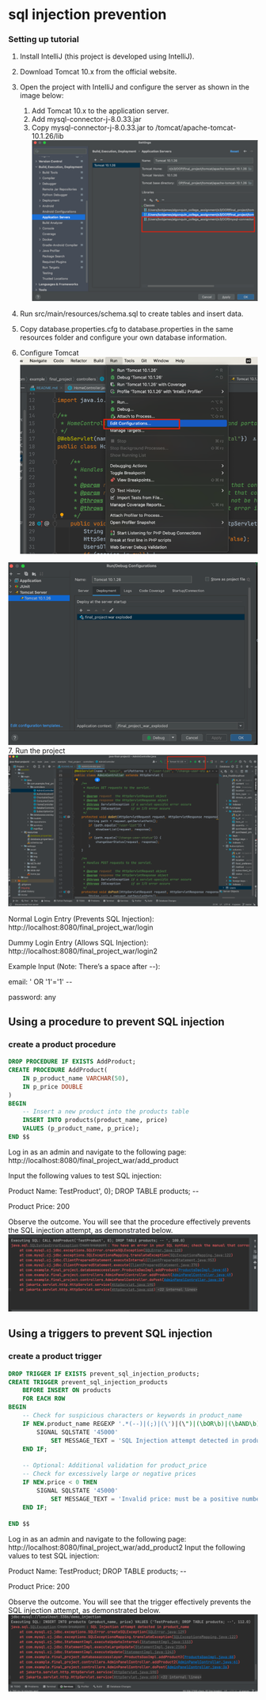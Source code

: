 # sql injection prevention
### Setting up tutorial
1. Install IntelliJ (this project is developed using IntelliJ).
2. Download Tomcat 10.x from the official website.
3. Open the project with IntelliJ and configure the server as shown in the image below:
   1) Add Tomcat 10.x to the application server.
   2)	Add mysql-connector-j-8.0.33.jar
   3)	Copy mysql-connector-j-8.0.33.jar  to /tomcat/apache-tomcat-10.1.26/lib
![img.png](img.png)

4. Run src/main/resources/schema.sql to create tables and insert data.
5. Copy database.properties.cfg to database.properties in the same resources folder and configure your own database information.
6. Configure Tomcat
![img_2.png](img_2.png)

![img_3.png](img_3.png)
7. Run the project
![img_1.png](img_1.png)


Normal Login Entry (Prevents SQL Injection):
http://localhost:8080/final_project_war/login

Dummy Login Entry (Allows SQL Injection):
http://localhost:8080/final_project_war/login2

Example Input (Note: There’s a space after --):

email:
' OR '1'='1' -- 

password:
any 

## Using a procedure to prevent SQL injection
### create a product procedure
```sql
DROP PROCEDURE IF EXISTS AddProduct;
CREATE PROCEDURE AddProduct(
    IN p_product_name VARCHAR(50),
    IN p_price DOUBLE
)
BEGIN
    -- Insert a new product into the products table
    INSERT INTO products(product_name, price)
    VALUES (p_product_name, p_price);
END $$
```
Log in as an admin and navigate to the following page: 
http://localhost:8080/final_project_war/add_product

Input the following values to test SQL injection:

Product Name: TestProduct', 0); DROP TABLE products; --

Product Price: 200

Observe the outcome. You will see that the procedure effectively prevents the SQL injection attempt, as demonstrated below.
![img_4.png](img_4.png)

## Using a triggers to prevent SQL injection
### create a product trigger
```sql
DROP TRIGGER IF EXISTS prevent_sql_injection_products;
CREATE TRIGGER prevent_sql_injection_products
    BEFORE INSERT ON products
    FOR EACH ROW
BEGIN
    -- Check for suspicious characters or keywords in product_name
    IF NEW.product_name REGEXP '.*(--)|(;)|(\')|(\")|(\bOR\b)|(\bAND\b)|(\bSELECT\b)|(\bDROP\b).*' THEN
        SIGNAL SQLSTATE '45000'
            SET MESSAGE_TEXT = 'SQL Injection attempt detected in product_name';
    END IF;

    -- Optional: Additional validation for product_price
    -- Check for excessively large or negative prices
    IF NEW.price < 0 THEN
        SIGNAL SQLSTATE '45000'
            SET MESSAGE_TEXT = 'Invalid price: must be a positive number';
    END IF;

END $$
```
Log in as an admin and navigate to the following page:
http://localhost:8080/final_project_war/add_product2
Input the following values to test SQL injection:

Product Name: TestProduct; DROP TABLE products; --

Product Price: 200

Observe the outcome. You will see that the trigger effectively prevents the SQL injection attempt, as demonstrated below.
![img_5.png](img_5.png)
